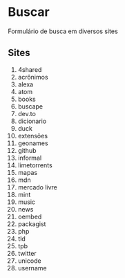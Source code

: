 # Buscar
Formulário de busca em diversos sites

## Sites
1. 4shared
1. acrônimos
1. alexa
1. atom
1. books
1. buscape
1. dev.to
1. dicionario
1. duck
1. extensões
1. geonames
1. github
1. informal
1. limetorrents
1. mapas
1. mdn
1. mercado livre
1. mint
1. music
1. news
1. oembed
1. packagist
1. php
1. tld
1. tpb
1. twitter
1. unicode
1. username
